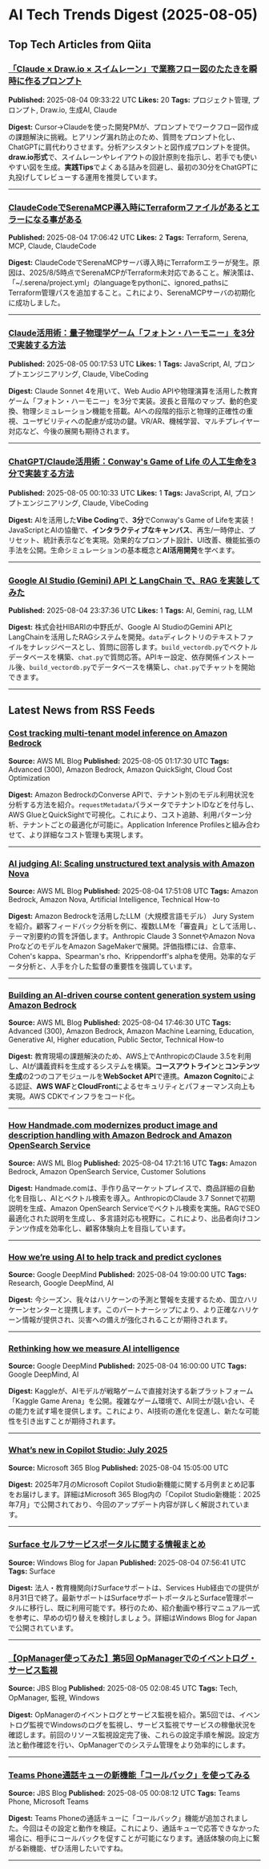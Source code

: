 # AI Tech Trends Digest (2025-08-05)


## Top Tech Articles from Qiita


### [「Claude × Draw.io × スイムレーン」で業務フロー図のたたきを瞬時に作るプロンプト](https://qiita.com/WdknWdkn/items/de2aeced1faf948ac125)
**Published:** 2025-08-04 09:33:22 UTC
**Likes:** 20
**Tags:** プロジェクト管理, プロンプト, Draw.io, 生成AI, Claude

**Digest:**
Cursor→Claudeを使った開発PMが、プロンプトでワークフロー図作成の課題解決に挑戦。ヒアリング漏れ防止のため、質問をプロンプト化し、ChatGPTに肩代わりさせます。分析アシスタントと図作成プロンプトを提供。**draw.io形式**で、スイムレーンやレイアウトの設計原則を指示し、若手でも使いやすい図を生成。**実践Tips**でよくある詰みを回避し、最初の30分をChatGPTに丸投げしてレビューする運用を推奨しています。

---

### [ClaudeCodeでSerenaMCP導入時にTerraformファイルがあるとエラーになる事がある](https://qiita.com/sodafloatlab/items/79958a7a492ba4e05188)
**Published:** 2025-08-04 17:06:42 UTC
**Likes:** 2
**Tags:** Terraform, Serena, MCP, Claude, ClaudeCode

**Digest:**
ClaudeCodeでSerenaMCPサーバ導入時にTerraformエラーが発生。原因は、2025/8/5時点でSerenaMCPがTerraform未対応であること。解決策は、「~/.serena/project.yml」のlanguageをpythonに、ignored_pathsにTerraform管理パスを追加すること。これにより、SerenaMCPサーバの初期化に成功しました。

---

### [Claude活用術：量子物理学ゲーム「フォトン・ハーモニー」を3分で実装する方法](https://qiita.com/daisuke-team-ai/items/fc142e82bd4a3834ffa5)
**Published:** 2025-08-05 00:17:53 UTC
**Likes:** 1
**Tags:** JavaScript, AI, プロンプトエンジニアリング, Claude, VibeCoding

**Digest:**
Claude Sonnet 4を用いて、Web Audio APIや物理演算を活用した教育ゲーム「フォトン・ハーモニー」を3分で実装。波長と音階のマップ、動的色変換、物理シミュレーション機能を搭載。AIへの段階的指示と物理的正確性の重視、ユーザビリティへの配慮が成功の鍵。VR/AR、機械学習、マルチプレイヤー対応など、今後の展開も期待されます。

---

### [ChatGPT/Claude活用術：Conway's Game of Life の人工生命を3分で実装する方法](https://qiita.com/daisuke-team-ai/items/dd3eb40479cf1a04e5a3)
**Published:** 2025-08-05 00:10:33 UTC
**Likes:** 1
**Tags:** JavaScript, AI, プロンプトエンジニアリング, Claude, VibeCoding

**Digest:**
AIを活用した**Vibe Coding**で、**3分**でConway's Game of Lifeを実装！  JavaScriptとAIの協働で、**インタラクティブなキャンバス**、再生/一時停止、プリセット、統計表示などを実現。効果的なプロンプト設計、UI改善、機能拡張の手法を公開。生命シミュレーションの基本概念と**AI活用開発**を学べます。

---

### [Google AI Studio (Gemini) API と LangChain で、RAG を実装してみた](https://qiita.com/nakano0328/items/916a4284f264b848c947)
**Published:** 2025-08-04 23:37:36 UTC
**Likes:** 1
**Tags:** AI, Gemini, rag, LLM

**Digest:**
株式会社HIBARIの中野氏が、Google AI StudioのGemini APIとLangChainを活用したRAGシステムを開発。`data`ディレクトリのテキストファイルをナレッジベースとし、質問に回答します。`build_vectordb.py`でベクトルデータベースを構築、`chat.py`で質問応答。APIキー設定、依存関係インストール後、`build_vectordb.py`でデータベースを構築し、`chat.py`でチャットを開始できます。

---

## Latest News from RSS Feeds


### [Cost tracking multi-tenant model inference on Amazon Bedrock](https://aws.amazon.com/blogs/machine-learning/cost-tracking-multi-tenant-model-inference-on-amazon-bedrock/)
**Source:** AWS ML Blog
**Published:** 2025-08-05 01:17:30 UTC
**Tags:** Advanced (300), Amazon Bedrock, Amazon QuickSight, Cloud Cost Optimization

**Digest:**
Amazon BedrockのConverse APIで、テナント別のモデル利用状況を分析する方法を紹介。`requestMetadata`パラメータでテナントIDなどを付与し、AWS GlueとQuickSightで可視化。これにより、コスト追跡、利用パターン分析、テナントごとの最適化が可能に。Application Inference Profilesと組み合わせて、より詳細なコスト管理も実現します。

---

### [AI judging AI: Scaling unstructured text analysis with Amazon Nova](https://aws.amazon.com/blogs/machine-learning/ai-judging-ai-scaling-unstructured-text-analysis-with-amazon-nova/)
**Source:** AWS ML Blog
**Published:** 2025-08-04 17:51:08 UTC
**Tags:** Amazon Bedrock, Amazon Nova, Artificial Intelligence, Technical How-to

**Digest:**
Amazon Bedrockを活用したLLM（大規模言語モデル） Jury Systemを紹介。顧客フィードバック分析を例に、複数LLMを「審査員」として活用し、テーマ別要約の質を評価します。Anthropic Claude 3 SonnetやAmazon Nova ProなどのモデルをAmazon SageMakerで展開。評価指標には、合意率、Cohen's kappa、Spearman's rho、Krippendorff's alphaを使用。効率的なデータ分析と、人手を介した監督の重要性を強調しています。

---

### [Building an AI-driven course content generation system using Amazon Bedrock](https://aws.amazon.com/blogs/machine-learning/building-an-ai-driven-course-content-generation-system-using-amazon-bedrock/)
**Source:** AWS ML Blog
**Published:** 2025-08-04 17:46:30 UTC
**Tags:** Advanced (300), Amazon Bedrock, Amazon Machine Learning, Education, Generative AI, Higher education, Public Sector, Technical How-to

**Digest:**
教育現場の課題解決のため、AWS上でAnthropicのClaude 3.5を利用し、AIが講義資料を生成するシステムを構築。**コースアウトライン**と**コンテンツ生成**の2つのコアモジュールを**WebSocket API**で連携。**Amazon Cognito**による認証、**AWS WAF**と**CloudFront**によるセキュリティとパフォーマンス向上も実現。AWS CDKでインフラをコード化。

---

### [How Handmade.com modernizes product image and description handling with Amazon Bedrock and Amazon OpenSearch Service](https://aws.amazon.com/blogs/machine-learning/how-handmade-com-modernizes-product-image-and-description-handling-with-amazon-bedrock-and-amazon-opensearch-service/)
**Source:** AWS ML Blog
**Published:** 2025-08-04 17:21:16 UTC
**Tags:** Amazon Bedrock, Amazon OpenSearch Service, Customer Solutions

**Digest:**
Handmade.comは、手作り品マーケットプレイスで、商品詳細の自動化を目指し、AIとベクトル検索を導入。AnthropicのClaude 3.7 Sonnetで初期説明を生成、Amazon OpenSearch Serviceでベクトル検索を実施。RAGでSEO最適化された説明を生成し、多言語対応も視野に。これにより、出品者向けコンテンツ作成を効率化し、顧客体験向上を目指しています。

---

### [How we’re using AI to help track and predict cyclones](https://blog.google/technology/google-deepmind/weather-lab-ai-cyclone-prediction-tracking/)
**Source:** Google DeepMind
**Published:** 2025-08-04 19:00:00 UTC
**Tags:** Research, Google DeepMind, AI

**Digest:**
今シーズン、我々はハリケーンの予測と警報を支援するため、国立ハリケーンセンターと提携します。このパートナーシップにより、より正確なハリケーン情報が提供され、災害への備えが強化されることが期待されます。

---

### [Rethinking how we measure AI intelligence](https://blog.google/technology/ai/kaggle-game-arena/)
**Source:** Google DeepMind
**Published:** 2025-08-04 16:00:00 UTC
**Tags:** Google DeepMind, AI

**Digest:**
Kaggleが、AIモデルが戦略ゲームで直接対決する新プラットフォーム「Kaggle Game Arena」を公開。複雑なゲーム環境で、AI同士が競い合い、その能力を試す場を提供します。これにより、AI技術の進化を促進し、新たな可能性を引き出すことが期待されます。

---

### [What’s new in Copilot Studio: July 2025](https://www.microsoft.com/en-us/microsoft-copilot/blog/copilot-studio/whats-new-in-copilot-studio-july-2025/)
**Source:** Microsoft 365 Blog
**Published:** 2025-08-04 15:05:00 UTC

**Digest:**
2025年7月のMicrosoft Copilot Studio新機能に関する月例まとめ記事をお届けします。詳細はMicrosoft 365 Blog内の「Copilot Studio新機能：2025年7月」で公開されており、今回のアップデート内容が詳しく解説されています。

---

### [Surface セルフサービスポータルに関する情報まとめ](https://blogs.windows.com/japan/2025/08/04/summary-of-information-about-the-surface-self-service-portal/)
**Source:** Windows Blog for Japan
**Published:** 2025-08-04 07:56:41 UTC
**Tags:** Surface

**Digest:**
法人・教育機関向けSurfaceサポートは、Services Hub経由での提供が8月31日で終了。最新サポートはSurfaceサポートポータルとSurface管理ポータルに移行し、既に利用可能です。移行のため、紹介動画や移行マニュアル一式を参考に、早めの切り替えを検討しましょう。詳細はWindows Blog for Japanで公開されています。

---

### [【OpManager使ってみた】第5回 OpManagerでのイベントログ・サービス監視](https://blog.jbs.co.jp/entry/2025/08/05/110845)
**Source:** JBS Blog
**Published:** 2025-08-05 02:08:45 UTC
**Tags:** Tech, OpManager, 監視, Windows

**Digest:**
OpManagerのイベントログとサービス監視を紹介。第5回では、イベントログ監視でWindowsのログを監視し、サービス監視でサービスの稼働状況を確認します。前回のリソース監視設定完了後、これらの設定手順を解説。設定方法と動作確認を行い、OpManagerでのシステム管理をより効率的にします。

---

### [Teams Phone通話キューの新機能「コールバック」を使ってみる](https://blog.jbs.co.jp/entry/2025/08/05/090812)
**Source:** JBS Blog
**Published:** 2025-08-05 00:08:12 UTC
**Tags:** Teams Phone, Microsoft Teams

**Digest:**
Teams Phoneの通話キューに「コールバック」機能が追加されました。今回はその設定と動作を検証。これにより、通話キューで応答できなかった場合に、相手にコールバックを促すことが可能になります。通話体験の向上に繋がる新機能、ぜひ活用したいですね。

---
